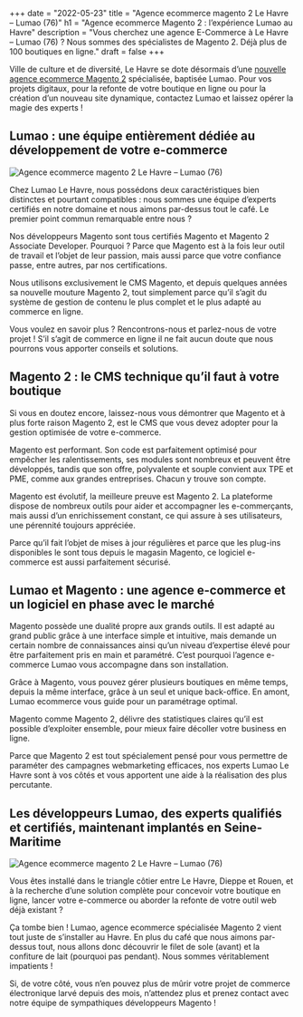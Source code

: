 +++
date = "2022-05-23"
title = "Agence ecommerce magento 2 Le Havre – Lumao (76)"
h1 = "Agence ecommerce Magento 2 : l’expérience Lumao au Havre"
description = "Vous cherchez une agence E-Commerce à Le Havre – Lumao (76) ? Nous sommes des spécialistes de Magento 2. Déjà plus de 100 boutiques en ligne."
draft = false
+++

Ville de culture et de diversité, Le Havre se dote désormais d’une [nouvelle agence ecommerce Magento 2](/agence-ecom/) spécialisée, baptisée Lumao. Pour vos projets digitaux, pour la refonte de votre boutique en ligne ou pour la création d’un nouveau site dynamique, contactez Lumao et laissez opérer la magie des experts !

## Lumao : une équipe entièrement dédiée au développement de votre e-commerce

<img class="animate zoomIn margin-auto" src="/images/ville/paint/le-havre/1.jpg" alt="Agence ecommerce magento 2 Le Havre – Lumao (76)" />

Chez Lumao Le Havre, nous possédons deux caractéristiques bien distinctes et pourtant compatibles : nous sommes une équipe d’experts certifiés en notre domaine et nous aimons par-dessus tout le café. Le premier point commun remarquable entre nous ?

Nos développeurs Magento sont tous certifiés Magento et Magento 2 Associate Developer. Pourquoi ? Parce que Magento est à la fois leur outil de travail et l’objet de leur passion, mais aussi parce que votre confiance passe, entre autres, par nos certifications.

Nous utilisons exclusivement le CMS Magento, et depuis quelques années sa nouvelle mouture Magento 2, tout simplement parce qu’il s’agit du système de gestion de contenu le plus complet et le plus adapté au commerce en ligne.

Vous voulez en savoir plus ? Rencontrons-nous et parlez-nous de votre projet ! S’il s’agit de commerce en ligne il ne fait aucun doute que nous pourrons vous apporter conseils et solutions.

## Magento 2 : le CMS technique qu’il faut à votre boutique

Si vous en doutez encore, laissez-nous vous démontrer que Magento et à plus forte raison Magento 2, est le CMS que vous devez adopter pour la gestion optimisée de votre e-commerce.

Magento est performant. Son code est parfaitement optimisé pour empêcher les ralentissements, ses modules sont nombreux et peuvent être développés, tandis que son offre, polyvalente et souple convient aux TPE et PME, comme aux grandes entreprises. Chacun y trouve son compte.

Magento est évolutif, la meilleure preuve est Magento 2. La plateforme dispose de nombreux outils pour aider et accompagner les e-commerçants, mais aussi d’un enrichissement constant, ce qui assure à ses utilisateurs, une pérennité toujours appréciée.

Parce qu’il fait l’objet de mises à jour régulières et parce que les plug-ins disponibles le sont tous depuis le magasin Magento, ce logiciel e-commerce est aussi parfaitement sécurisé.

## Lumao et Magento : une agence e-commerce et un logiciel en phase avec le marché

Magento possède une dualité propre aux grands outils. Il est adapté au grand public grâce à une interface simple et intuitive, mais demande un certain nombre de connaissances ainsi qu’un niveau d’expertise élevé pour être parfaitement pris en main et paramétré. C’est pourquoi l’agence e-commerce Lumao vous accompagne dans son installation.

Grâce à Magento, vous pouvez gérer plusieurs boutiques en même temps, depuis la même interface, grâce à un seul et unique back-office. En amont, Lumao ecommerce vous guide pour un paramétrage optimal.

Magento comme Magento 2, délivre des statistiques claires qu’il est possible d’exploiter ensemble, pour mieux faire décoller votre business en ligne.

Parce que Magento 2 est tout spécialement pensé pour vous permettre de paraméter des campagnes webmarketing efficaces, nos experts Lumao Le Havre sont à vos côtés et vous apportent une aide à la réalisation des plus percutante.

## Les développeurs Lumao, des experts qualifiés et certifiés, maintenant implantés en Seine-Maritime

<img class="animate zoomIn margin-auto" src="/images/ville/paint/le-havre/2.jpg" alt="Agence ecommerce magento 2 Le Havre – Lumao (76)" />

Vous êtes installé dans le triangle côtier entre Le Havre, Dieppe et Rouen, et à la recherche d’une solution complète pour concevoir votre boutique en ligne, lancer votre e-commerce ou aborder la refonte de votre outil web déjà existant ?

Ça tombe bien ! Lumao, agence ecommerce spécialisée Magento 2 vient tout juste de s’installer au Havre. En plus du café que nous aimons par-dessus tout, nous allons donc découvrir le filet de sole (avant) et la confiture de lait (pourquoi pas pendant). Nous sommes véritablement impatients !

Si, de votre côté, vous n’en pouvez plus de mûrir votre projet de commerce électronique larvé depuis des mois, n’attendez plus et prenez contact avec notre équipe de sympathiques développeurs Magento !
